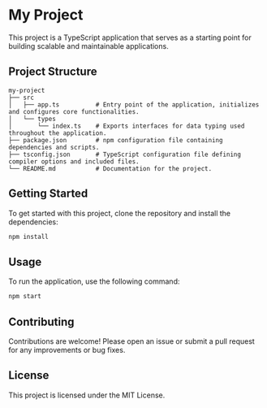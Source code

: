 # My Project

This project is a TypeScript application that serves as a starting point for building scalable and maintainable applications.

## Project Structure

```
my-project
├── src
│   ├── app.ts          # Entry point of the application, initializes and configures core functionalities.
│   └── types
│       └── index.ts    # Exports interfaces for data typing used throughout the application.
├── package.json        # npm configuration file containing dependencies and scripts.
├── tsconfig.json       # TypeScript configuration file defining compiler options and included files.
└── README.md           # Documentation for the project.
```

## Getting Started

To get started with this project, clone the repository and install the dependencies:

```bash
npm install
```

## Usage

To run the application, use the following command:

```bash
npm start
```

## Contributing

Contributions are welcome! Please open an issue or submit a pull request for any improvements or bug fixes.

## License

This project is licensed under the MIT License.